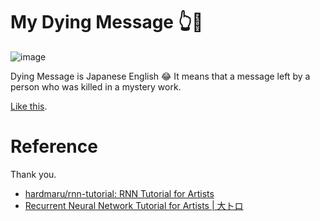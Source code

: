 # My Dying Message :point_up_2::angel:

![image](https://cloud.githubusercontent.com/assets/1988660/21585246/1ed119ba-d100-11e6-8026-c5bff40750c8.png)

Dying Message is Japanese English :joy: It means that a message left by a person who was killed in a mystery work.

[Like this](http://gifmagazine.net/post_images/64931).

# Reference

Thank you.

- [hardmaru/rnn-tutorial: RNN Tutorial for Artists](https://github.com/hardmaru/rnn-tutorial)
- [Recurrent Neural Network Tutorial for Artists | 大トロ](http://blog.otoro.net/2017/01/01/recurrent-neural-network-artist/)


